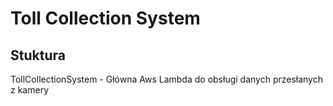 # Toll Collection System

## Stuktura
TollCollectionSystem - Główna Aws Lambda do obsługi danych przesłanych z kamery
